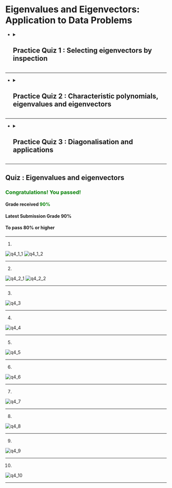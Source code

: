 # **Eigenvalues and Eigenvectors: Application to Data Problems**

- <details close><summary><h2>Practice Quiz 1 : Selecting eigenvectors by inspection</h2></summary>

    ### <span style="color: green;">**Congratulations! You passed!**</span>

    #### **Grade received** <span style="color: green;">100%</span>

    #### **Latest Submission Grade** 100%

    #### **To pass** 80% or higher

    ---

    1. 
    ![q1_1](img/q1_1.png)
    ![q1_1a](img/q1_1a.png)

    ---

    2.
    ![q1_2](img/q1_2.png)
    ![q1_2a](img/q1_2a.png)

    ---

    3.
    ![q1_3](img/q1_3.png)
    ![q1_3a](img/q1_3a.png)

    ---

    4. 
    ![q1_4](img/q1_4.png)
    ![q1_4a](img/q1_4a.png)

    ---

    5. 
    ![q1_5](img/q1_5.png)
    ![q1_5a](img/q1_5a.png)

    ---

    6. 
    ![q1_6](img/q1_6.png)
    ![q1_6a](img/q1_6a.png)

</details>

---

- <details close><summary><h2>Practice Quiz 2 : Characteristic polynomials, eigenvalues and eigenvectors</h2></summary>

    ### <span style="color: green;">**Congratulations! You passed!**</span>

    #### **Grade received** <span style="color: green;">90%</span>

    #### **Latest Submission Grade** 90%

    #### **To pass** 80% or higher

    ---

    1. 
    ![q2_1](img/q2_1.png)

    ---

    2. 
    ![q2_2](img/q2_2.png)

    ---

    3. 
    ![q2_3](img/q2_3.png)

    ---

    4. 
    ![q2_4](img/q2_4.png)

    ---

    5. 
    ![q2_5](img/q2_5.png)

    ---

    6. 
    ![q2_6](img/q2_6.png)

    ---

    7. 
    ![q2_7](img/q2_7.png)

    ---

    8. 
    ![q2_8](img/q2_8.png)

    ---

    9. 
    ![q2_9](img/q2_9.png)

    ---

    10. 
    ![q2_10](img/q2_10.png)

</details>

---

- <details close><summary><h2>Practice Quiz 3 : Diagonalisation and applications</h2></summary>

    ### <span style="color: green;">**Congratulations! You passed!**</span>

    #### **Grade received** <span style="color: green;">100%</span>

    #### **Latest Submission Grade** 100%

    #### **To pass** 80% or higher

    ---

    1. 
    ![q3_1](img/q3_1.png)

    ---

    2. 
    ![q3_2](img/q3_2.png)

    ---

    3. 
    ![q3_3](img/q3_3.png)

    ---

    4. 
    ![q3_4](img/q3_4.png)

    ---

    5. 
    ![q3_5](img/q3_5.png)

    ---

    6. 
    ![q3_6](img/q3_6.png)

    ---

    7.
    ![q3_7](img/q3_7.png)

</details>

---

<h2>Quiz : Eigenvalues and eigenvectors</h2>

### <span style="color: green;">**Congratulations! You passed!**</span>

#### **Grade received** <span style="color: green;">90%</span>

#### **Latest Submission Grade** 90%

#### **To pass** 80% or higher


---

1. 
![q4_1_1](img/q4_1_1.png)
![q4_1_2](img/q4_1_2.png)

---

2. 
![q4_2_1](img/q4_2_1.png)
![q4_2_2](img/q4_2_2.png)

---

3. 
![q4_3](img/q4_3.png)

---

4. 
![q4_4](img/q4_4.png)

---

5. 
![q4_5](img/q4_5.png)

---

6. 
![q4_6](img/q4_6.png)

---

7.
![q4_7](img/q4_7.png)

---

8. 
![q4_8](img/q4_8.png)

---

9. 
![q4_9](img/q4_9.png)

---

10.
![q4_10](img/q4_10.png)

---
